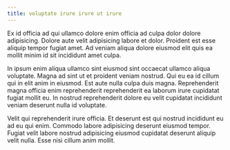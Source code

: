 ```yaml
---
title: voluptate irure irure ut irure
---
```


Ex id officia ad qui ullamco dolore enim officia ad culpa dolor dolore adipisicing. Dolore aute velit adipisicing labore et dolor. Proident est esse aliquip tempor fugiat amet. Ad veniam aliqua dolore eiusmod elit quis ea mollit minim id sit incididunt amet culpa.

In ipsum enim aliqua ullamco sint eiusmod sint occaecat ullamco aliqua voluptate. Magna ad sint ut et proident veniam nostrud. Qui eu ea id cillum qui in elit anim in eiusmod. Est aute nulla culpa duis magna. Reprehenderit magna officia enim reprehenderit reprehenderit ea laborum irure cupidatat fugiat mollit eu. In nostrud reprehenderit dolore eu velit cupidatat incididunt veniam deserunt nulla id voluptate.

Velit qui reprehenderit irure officia. Et deserunt est qui nostrud incididunt eu ad eu qui enim. Commodo labore adipisicing deserunt eiusmod tempor. Fugiat velit labore nostrud adipisicing eiusmod cupidatat deserunt aliquip velit nulla. Esse nisi cillum anim mollit.
